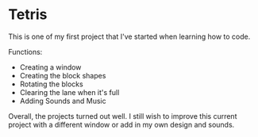 # Tetris

This is one of my first project that I've started when learning how to code. 

Functions:
- Creating a window
- Creating the block shapes
- Rotating the blocks
- Clearing the lane when it's full
- Adding Sounds and Music

Overall, the projects turned out well. I still wish to improve this current project with a different window or add in my own design and sounds. 
